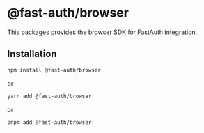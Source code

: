 # @fast-auth/browser

This packages provides the browser SDK for FastAuth integration.

## Installation

```bash
npm install @fast-auth/browser
```

or

```bash
yarn add @fast-auth/browser
```

or

```bash
pnpm add @fast-auth/browser
```
